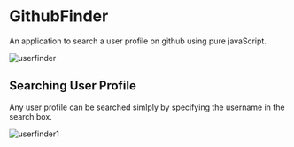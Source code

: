 # GithubFinder
An application to search a user profile on github using  pure javaScript.

![userfinder](https://user-images.githubusercontent.com/22799847/42477378-c14fbd82-83c8-11e8-960b-60feabb76d12.PNG)

## Searching User Profile
Any user profile can be searched simlply by specifying the username in the search box.

![userfinder1](https://user-images.githubusercontent.com/22799847/42477668-e2dfd2ce-83c9-11e8-8174-d4b7dd1ed55f.PNG)



